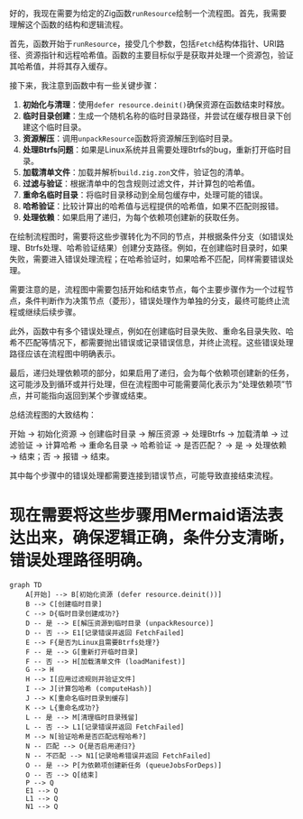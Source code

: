 好的，我现在需要为给定的Zig函数`runResource`绘制一个流程图。首先，我需要理解这个函数的结构和逻辑流程。

首先，函数开始于`runResource`，接受几个参数，包括`Fetch`结构体指针、URI路径、资源指针和远程哈希值。函数的主要目标似乎是获取并处理一个资源包，验证其哈希值，并将其存入缓存。

接下来，我注意到函数中有一些关键步骤：

1. **初始化与清理**：使用`defer resource.deinit()`确保资源在函数结束时释放。
2. **临时目录创建**：生成一个随机名称的临时目录路径，并尝试在缓存根目录下创建这个临时目录。
3. **资源解压**：调用`unpackResource`函数将资源解压到临时目录。
4. **处理Btrfs问题**：如果是Linux系统并且需要处理Btrfs的bug，重新打开临时目录。
5. **加载清单文件**：加载并解析`build.zig.zon`文件，验证包的清单。
6. **过滤与验证**：根据清单中的包含规则过滤文件，并计算包的哈希值。
7. **重命名临时目录**：将临时目录移动到全局包缓存中，处理可能的错误。
8. **哈希验证**：比较计算出的哈希值与远程提供的哈希值，如果不匹配则报错。
9. **处理依赖**：如果启用了递归，为每个依赖项创建新的获取任务。

在绘制流程图时，需要将这些步骤转化为不同的节点，并根据条件分支（如错误处理、Btrfs处理、哈希验证结果）创建分支路径。例如，在创建临时目录时，如果失败，需要进入错误处理流程；在哈希验证时，如果哈希不匹配，同样需要错误处理。

需要注意的是，流程图中需要包括开始和结束节点，每个主要步骤作为一个过程节点，条件判断作为决策节点（菱形），错误处理作为单独的分支，最终可能终止流程或继续后续步骤。

此外，函数中有多个错误处理点，例如在创建临时目录失败、重命名目录失败、哈希不匹配等情况下，都需要抛出错误或记录错误信息，并终止流程。这些错误处理路径应该在流程图中明确表示。

最后，递归处理依赖项的部分，如果启用了递归，会为每个依赖项创建新的任务，这可能涉及到循环或并行处理，但在流程图中可能需要简化表示为“处理依赖项”节点，并可能指向返回到某个步骤或结束。

总结流程图的大致结构：

开始 → 初始化资源 → 创建临时目录 → 解压资源 → 处理Btrfs → 加载清单 → 过滤验证 → 计算哈希 → 重命名目录 → 哈希验证 → 是否匹配？ → 是 → 处理依赖 → 结束；否 → 报错 → 结束。

其中每个步骤中的错误处理都需要连接到错误节点，可能导致直接结束流程。

现在需要将这些步骤用Mermaid语法表达出来，确保逻辑正确，条件分支清晰，错误处理路径明确。
================================================
```mermaid
graph TD
    A[开始] --> B[初始化资源 (defer resource.deinit())]
    B --> C[创建临时目录]
    C --> D{临时目录创建成功?}
    D -- 是 --> E[解压资源到临时目录 (unpackResource)]
    D -- 否 --> E1[记录错误并返回 FetchFailed]
    E --> F{是否为Linux且需要Btrfs处理?}
    F -- 是 --> G[重新打开临时目录]
    F -- 否 --> H[加载清单文件 (loadManifest)]
    G --> H
    H --> I[应用过滤规则并验证文件]
    I --> J[计算包哈希 (computeHash)]
    J --> K[重命名临时目录到缓存]
    K --> L{重命名成功?}
    L -- 是 --> M[清理临时目录残留]
    L -- 否 --> L1[记录错误并返回 FetchFailed]
    M --> N[验证哈希是否匹配远程哈希?]
    N -- 匹配 --> O{是否启用递归?}
    N -- 不匹配 --> N1[记录哈希错误并返回 FetchFailed]
    O -- 是 --> P[为依赖项创建新任务 (queueJobsForDeps)]
    O -- 否 --> Q[结束]
    P --> Q
    E1 --> Q
    L1 --> Q
    N1 --> Q
```
